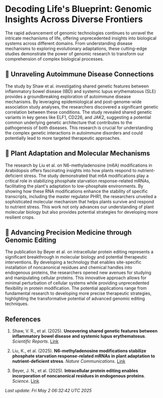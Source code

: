 # Decoding Life's Blueprint: Genomic Insights Across Diverse Frontiers

The rapid advancement of genomic technologies continues to unravel the intricate mechanisms of life, offering unprecedented insights into biological systems across different domains. From understanding disease mechanisms to exploring evolutionary adaptations, these cutting-edge studies demonstrate the power of genomic research to transform our comprehension of complex biological processes.

## 🧬 Unraveling Autoimmune Disease Connections

The study by Shaw et al. investigating shared genetic features between inflammatory bowel disease (IBD) and systemic lupus erythematosus (SLE) provides a groundbreaking exploration of autoimmune disease mechanisms. By leveraging epidemiological and post-genome-wide association study analyses, the researchers discovered a significant genetic correlation between these conditions. The study revealed shared genetic variants in key genes like ELF1, CD226, and JAK2, suggesting a potential common underlying genetic architecture that contributes to the pathogenesis of both diseases. This research is crucial for understanding the complex genetic interactions in autoimmune disorders and could potentially lead to more targeted therapeutic approaches.

## 🌱 Plant Adaptation and Molecular Mechanisms

The research by Liu et al. on N6-methyladenosine (m6A) modifications in Arabidopsis offers fascinating insights into how plants respond to nutrient-deficient stress. The study demonstrated that m6A modifications play a critical role in stabilizing phosphate starvation response-related mRNAs, facilitating the plant's adaptation to low-phosphate environments. By showing how these RNA modifications enhance the stability of specific transcripts, including the master regulator PHR1, the researchers unveiled a sophisticated molecular mechanism that helps plants survive and respond to nutrient stress. This work not only advances our understanding of plant molecular biology but also provides potential strategies for developing more resilient crops.

## 🔬 Advancing Precision Medicine through Genomic Editing

The publication by Beyer et al. on intracellular protein editing represents a significant breakthrough in molecular biology and potential therapeutic interventions. By developing a technology that enables site-specific installation of noncanonical residues and chemical handles into endogenous proteins, the researchers opened new avenues for studying and manipulating cellular proteins. This innovative approach allows for minimal perturbation of cellular systems while providing unprecedented flexibility in protein modification. The potential applications range from fundamental research to developing more precise therapeutic strategies, highlighting the transformative potential of advanced genomic editing techniques.

## References

1. Shaw, V. R., et al. (2025). **Uncovering shared genetic features between inflammatory bowel disease and systemic lupus erythematosus**. *Scientific Reports*. [Link](https://pubmed.ncbi.nlm.nih.gov/40312552)

2. Liu, K., et al. (2025). **N6-methyladenosine modifications stabilize phosphate starvation response-related mRNAs in plant adaptation to nutrient-deficient stress**. *Nature Communications*. [Link](https://pubmed.ncbi.nlm.nih.gov/40312414)

3. Beyer, J. N., et al. (2025). **Intracellular protein editing enables incorporation of noncanonical residues in endogenous proteins**. *Science*. [Link](https://pubmed.ncbi.nlm.nih.gov/40310911)

*Last update: Fri May  2 06:32:42 UTC 2025*
